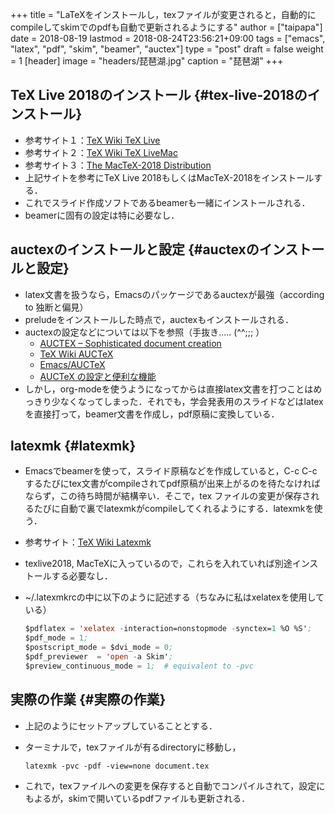 +++
title = "LaTeXをインストールし，texファイルが変更されると，自動的にcompileしてskimでのpdfも自動で更新されるようにする"
author = ["taipapa"]
date = 2018-08-19
lastmod = 2018-08-24T23:56:21+09:00
tags = ["emacs", "latex", "pdf", "skim", "beamer", "auctex"]
type = "post"
draft = false
weight = 1
[header]
  image = "headers/琵琶湖.jpg"
  caption = "琵琶湖"
+++

## TeX Live 2018のインストール {#tex-live-2018のインストール}

-   参考サイト１：[TeX Wiki TeX Live](https://texwiki.texjp.org/?TeX%20Live)
-   参考サイト２：[TeX Wiki TeX LiveMac](https://texwiki.texjp.org/?TeX%20Live%2FMac)
-   参考サイト３：[The MacTeX-2018 Distribution](http://www.tug.org/mactex/)
-   上記サイトを参考にTeX Live 2018もしくはMacTeX-2018をインストールする．
-   これでスライド作成ソフトであるbeamerも一緒にインストールされる．
-   beamerに固有の設定は特に必要なし．


## auctexのインストールと設定 {#auctexのインストールと設定}

-   latex文書を扱うなら，Emacsのパッケージであるauctexが最強（according to 独断と偏見）
-   preludeをインストールした時点で，auctexもインストールされる．
-   auctexの設定などについては以下を参照（手抜き..... (^^;;; ）
    -   [AUCTEX – Sophisticated document creation](https://www.gnu.org/software/auctex/)
    -   [TeX Wiki AUCTeX](https://texwiki.texjp.org/?AUCTeX)
    -   [Emacs/AUCTeX](https://mytexpert.osdn.jp/index.php?Emacs/AUCTeX)
    -   [AUCTeX の設定と便利な機能](https://skalldan.wordpress.com/2011/07/20/auctex-の設定と便利な機能/)
-   しかし，org-modeを使うようになってからは直接latex文書を打つことはめっきり少なくなってしまった．それでも，学会発表用のスライドなどはlatexを直接打って，beamer文書を作成し，pdf原稿に変換している．


## latexmk {#latexmk}

-   Emacsでbeamerを使って，スライド原稿などを作成していると，C-c C-cするたびにtex文書がcompileされてpdf原稿が出来上がるのを待たなければならず，この待ち時間が結構辛い．そこで，tex ファイルの変更が保存されるたびに自動で裏でlatexmkがcompileしてくれるようにする．latexmkを使う．
-   参考サイト：[TeX Wiki Latexmk](https://texwiki.texjp.org/?Latexmk)
-   texlive2018, MacTeXに入っているので，これらを入れていれば別途インストールする必要なし．
-   ~/.latexmkrcの中に以下のように記述する（ちなみに私はxelatexを使用している）

    ```lisp
    $pdflatex = 'xelatex -interaction=nonstopmode -synctex=1 %O %S';
    $pdf_mode = 1;
    $postscript_mode = $dvi_mode = 0;
    $pdf_previewer  = 'open -a Skim';
    $preview_continuous_mode = 1;  # equivalent to -pvc
    ```


## 実際の作業 {#実際の作業}

-   上記のようにセットアップしていることとする．
-   ターミナルで，texファイルが有るdirectoryに移動し，

    ```shell
    latexmk -pvc -pdf -view=none document.tex
    ```
-   これで，texファイルへの変更を保存すると自動でコンパイルされて，設定にもよるが，skimで開いているpdfファイルも更新される．

